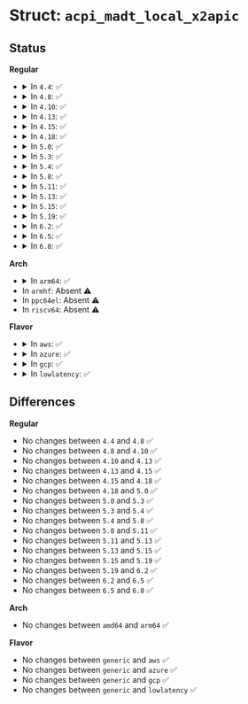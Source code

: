 # Struct: <code>acpi_madt_local_x2apic</code>

## Status
<b>Regular</b>
<ul>
<li>
<details>
<summary>In <code>4.4</code>: ✅</summary>

```c
struct acpi_madt_local_x2apic {
    struct acpi_subtable_header header;
    u16 reserved;
    u32 local_apic_id;
    u32 lapic_flags;
    u32 uid;
};
```
</details>
</li>
<li>
<details>
<summary>In <code>4.8</code>: ✅</summary>

```c
struct acpi_madt_local_x2apic {
    struct acpi_subtable_header header;
    u16 reserved;
    u32 local_apic_id;
    u32 lapic_flags;
    u32 uid;
};
```
</details>
</li>
<li>
<details>
<summary>In <code>4.10</code>: ✅</summary>

```c
struct acpi_madt_local_x2apic {
    struct acpi_subtable_header header;
    u16 reserved;
    u32 local_apic_id;
    u32 lapic_flags;
    u32 uid;
};
```
</details>
</li>
<li>
<details>
<summary>In <code>4.13</code>: ✅</summary>

```c
struct acpi_madt_local_x2apic {
    struct acpi_subtable_header header;
    u16 reserved;
    u32 local_apic_id;
    u32 lapic_flags;
    u32 uid;
};
```
</details>
</li>
<li>
<details>
<summary>In <code>4.15</code>: ✅</summary>

```c
struct acpi_madt_local_x2apic {
    struct acpi_subtable_header header;
    u16 reserved;
    u32 local_apic_id;
    u32 lapic_flags;
    u32 uid;
};
```
</details>
</li>
<li>
<details>
<summary>In <code>4.18</code>: ✅</summary>

```c
struct acpi_madt_local_x2apic {
    struct acpi_subtable_header header;
    u16 reserved;
    u32 local_apic_id;
    u32 lapic_flags;
    u32 uid;
};
```
</details>
</li>
<li>
<details>
<summary>In <code>5.0</code>: ✅</summary>

```c
struct acpi_madt_local_x2apic {
    struct acpi_subtable_header header;
    u16 reserved;
    u32 local_apic_id;
    u32 lapic_flags;
    u32 uid;
};
```
</details>
</li>
<li>
<details>
<summary>In <code>5.3</code>: ✅</summary>

```c
struct acpi_madt_local_x2apic {
    struct acpi_subtable_header header;
    u16 reserved;
    u32 local_apic_id;
    u32 lapic_flags;
    u32 uid;
};
```
</details>
</li>
<li>
<details>
<summary>In <code>5.4</code>: ✅</summary>

```c
struct acpi_madt_local_x2apic {
    struct acpi_subtable_header header;
    u16 reserved;
    u32 local_apic_id;
    u32 lapic_flags;
    u32 uid;
};
```
</details>
</li>
<li>
<details>
<summary>In <code>5.8</code>: ✅</summary>

```c
struct acpi_madt_local_x2apic {
    struct acpi_subtable_header header;
    u16 reserved;
    u32 local_apic_id;
    u32 lapic_flags;
    u32 uid;
};
```
</details>
</li>
<li>
<details>
<summary>In <code>5.11</code>: ✅</summary>

```c
struct acpi_madt_local_x2apic {
    struct acpi_subtable_header header;
    u16 reserved;
    u32 local_apic_id;
    u32 lapic_flags;
    u32 uid;
};
```
</details>
</li>
<li>
<details>
<summary>In <code>5.13</code>: ✅</summary>

```c
struct acpi_madt_local_x2apic {
    struct acpi_subtable_header header;
    u16 reserved;
    u32 local_apic_id;
    u32 lapic_flags;
    u32 uid;
};
```
</details>
</li>
<li>
<details>
<summary>In <code>5.15</code>: ✅</summary>

```c
struct acpi_madt_local_x2apic {
    struct acpi_subtable_header header;
    u16 reserved;
    u32 local_apic_id;
    u32 lapic_flags;
    u32 uid;
};
```
</details>
</li>
<li>
<details>
<summary>In <code>5.19</code>: ✅</summary>

```c
struct acpi_madt_local_x2apic {
    struct acpi_subtable_header header;
    u16 reserved;
    u32 local_apic_id;
    u32 lapic_flags;
    u32 uid;
};
```
</details>
</li>
<li>
<details>
<summary>In <code>6.2</code>: ✅</summary>

```c
struct acpi_madt_local_x2apic {
    struct acpi_subtable_header header;
    u16 reserved;
    u32 local_apic_id;
    u32 lapic_flags;
    u32 uid;
};
```
</details>
</li>
<li>
<details>
<summary>In <code>6.5</code>: ✅</summary>

```c
struct acpi_madt_local_x2apic {
    struct acpi_subtable_header header;
    u16 reserved;
    u32 local_apic_id;
    u32 lapic_flags;
    u32 uid;
};
```
</details>
</li>
<li>
<details>
<summary>In <code>6.8</code>: ✅</summary>

```c
struct acpi_madt_local_x2apic {
    struct acpi_subtable_header header;
    u16 reserved;
    u32 local_apic_id;
    u32 lapic_flags;
    u32 uid;
};
```
</details>
</li>
</ul>
<b>Arch</b>
<ul>
<li>
<details>
<summary>In <code>arm64</code>: ✅</summary>

```c
struct acpi_madt_local_x2apic {
    struct acpi_subtable_header header;
    u16 reserved;
    u32 local_apic_id;
    u32 lapic_flags;
    u32 uid;
};
```
</details>
</li>
<li>
In <code>armhf</code>: Absent ⚠️
</li>
<li>
In <code>ppc64el</code>: Absent ⚠️
</li>
<li>
In <code>riscv64</code>: Absent ⚠️
</li>
</ul>
<b>Flavor</b>
<ul>
<li>
<details>
<summary>In <code>aws</code>: ✅</summary>

```c
struct acpi_madt_local_x2apic {
    struct acpi_subtable_header header;
    u16 reserved;
    u32 local_apic_id;
    u32 lapic_flags;
    u32 uid;
};
```
</details>
</li>
<li>
<details>
<summary>In <code>azure</code>: ✅</summary>

```c
struct acpi_madt_local_x2apic {
    struct acpi_subtable_header header;
    u16 reserved;
    u32 local_apic_id;
    u32 lapic_flags;
    u32 uid;
};
```
</details>
</li>
<li>
<details>
<summary>In <code>gcp</code>: ✅</summary>

```c
struct acpi_madt_local_x2apic {
    struct acpi_subtable_header header;
    u16 reserved;
    u32 local_apic_id;
    u32 lapic_flags;
    u32 uid;
};
```
</details>
</li>
<li>
<details>
<summary>In <code>lowlatency</code>: ✅</summary>

```c
struct acpi_madt_local_x2apic {
    struct acpi_subtable_header header;
    u16 reserved;
    u32 local_apic_id;
    u32 lapic_flags;
    u32 uid;
};
```
</details>
</li>
</ul>

## Differences
<b>Regular</b>
<ul>
<li>
No changes between <code>4.4</code> and <code>4.8</code> ✅
</li>
<li>
No changes between <code>4.8</code> and <code>4.10</code> ✅
</li>
<li>
No changes between <code>4.10</code> and <code>4.13</code> ✅
</li>
<li>
No changes between <code>4.13</code> and <code>4.15</code> ✅
</li>
<li>
No changes between <code>4.15</code> and <code>4.18</code> ✅
</li>
<li>
No changes between <code>4.18</code> and <code>5.0</code> ✅
</li>
<li>
No changes between <code>5.0</code> and <code>5.3</code> ✅
</li>
<li>
No changes between <code>5.3</code> and <code>5.4</code> ✅
</li>
<li>
No changes between <code>5.4</code> and <code>5.8</code> ✅
</li>
<li>
No changes between <code>5.8</code> and <code>5.11</code> ✅
</li>
<li>
No changes between <code>5.11</code> and <code>5.13</code> ✅
</li>
<li>
No changes between <code>5.13</code> and <code>5.15</code> ✅
</li>
<li>
No changes between <code>5.15</code> and <code>5.19</code> ✅
</li>
<li>
No changes between <code>5.19</code> and <code>6.2</code> ✅
</li>
<li>
No changes between <code>6.2</code> and <code>6.5</code> ✅
</li>
<li>
No changes between <code>6.5</code> and <code>6.8</code> ✅
</li>
</ul>
<b>Arch</b>
<ul>
<li>
No changes between <code>amd64</code> and <code>arm64</code> ✅
</li>
</ul>
<b>Flavor</b>
<ul>
<li>
No changes between <code>generic</code> and <code>aws</code> ✅
</li>
<li>
No changes between <code>generic</code> and <code>azure</code> ✅
</li>
<li>
No changes between <code>generic</code> and <code>gcp</code> ✅
</li>
<li>
No changes between <code>generic</code> and <code>lowlatency</code> ✅
</li>
</ul>
